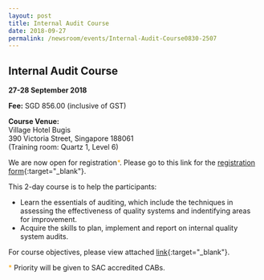 ```yaml
---
layout: post
title: Internal Audit Course
date: 2018-09-27
permalink: /newsroom/events/Internal-Audit-Course0830-2507
---
```

## Internal Audit Course
**27-28 September 2018**

**Fee:** SGD 856.00 (inclusive of GST)

**Course Venue:**  
Village Hotel Bugis  
390 Victoria Street, Singapore 188061  
(Training room: Quartz 1, Level 6)

We are now open for registration<span style="color:orange;">*</span>.  Please go to this link for the [registration form](/files/events/Registration%20form%20(LM%20and%20IA-Sept%202018).docx){:target="_blank"}.

This 2-day course is to help the participants:  
* Learn the essentials of auditing, which include the techniques in assessing the effectiveness of quality systems and indentifying areas for improvement.
* Acquire the skills to plan, implement and report on internal quality system audits.

For course objectives, please view attached [link](/files/events/Internal%20Audit%20Course.pdf){:target="_blank"}.

<span style="color:orange">*</span> Priority will be given to SAC accredited CABs.
